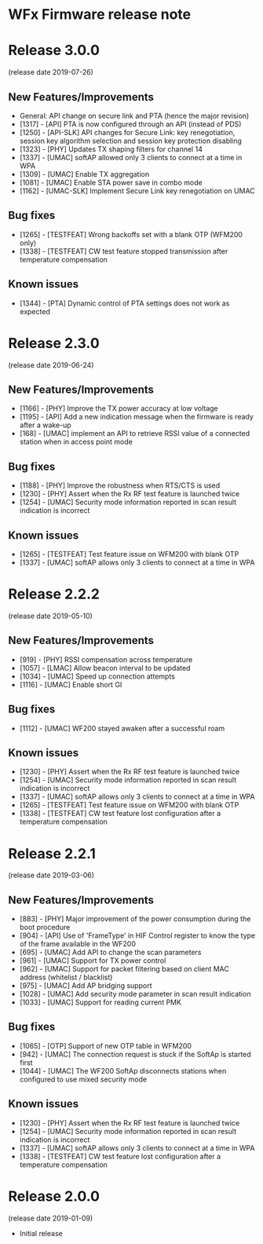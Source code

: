 WFx Firmware release note
=========================

# Release 3.0.0
(release date 2019-07-26)

## New Features/Improvements
* General: API change on secure link and PTA (hence the major revision)
* [1317] - [API] PTA is now configured through an API (instead of PDS)
* [1250] - [API-SLK] API changes for Secure Link: key renegotiation, session key algorithm selection and session key protection disabling
* [1323] - [PHY] Updates TX shaping filters for channel 14
* [1337] - [UMAC] softAP allowed only 3 clients to connect at a time in WPA
* [1309] - [UMAC] Enable TX aggregation
* [1081] - [UMAC] Enable STA power save in combo mode
* [1162] - [UMAC-SLK] Implement Secure Link key renegotiation on UMAC

## Bug fixes
* [1265] - [TESTFEAT] Wrong backoffs set with a blank OTP (WFM200 only)
* [1338] - [TESTFEAT] CW test feature stopped transmission after temperature compensation

## Known issues
* [1344] - [PTA] Dynamic control of PTA settings does not work as expected


# Release 2.3.0
(release date 2019-06-24)

## New Features/Improvements
* [1166] - [PHY] Improve the TX power accuracy at low voltage
* [1195] - [API] Add a new indication message when the firmware is ready after a wake-up
* [168] - [UMAC] implement an API to retrieve RSSI value of a connected station when in access point mode

## Bug fixes
* [1188] - [PHY] Improve the robustness when RTS/CTS is used
* [1230] - [PHY] Assert when the Rx RF test feature is launched twice
* [1254] - [UMAC] Security mode information reported in scan result indication is incorrect

## Known issues
* [1265] - [TESTFEAT] Test feature issue on WFM200 with blank OTP
* [1337] - [UMAC] softAP allows only 3 clients to connect at a time in WPA


# Release 2.2.2
(release date 2019-05-10)

## New Features/Improvements
* [919] - [PHY] RSSI compensation across temperature
* [1057] - [LMAC] Allow beacon interval to be updated
* [1034] - [UMAC] Speed up connection attempts
* [1116] - [UMAC] Enable short GI

## Bug fixes
* [1112] - [UMAC] WF200 stayed awaken after a successful roam

## Known issues
* [1230] - [PHY] Assert when the Rx RF test feature is launched twice
* [1254] - [UMAC] Security mode information reported in scan result indication is incorrect
* [1337] - [UMAC] softAP allows only 3 clients to connect at a time in WPA
* [1265] - [TESTFEAT] Test feature issue on WFM200 with blank OTP
* [1338] - [TESTFEAT] CW test feature lost configuration after a temperature compensation


# Release 2.2.1
(release date 2019-03-06)

## New Features/Improvements
* [883] - [PHY] Major improvement of the power consumption during the boot procedure
* [904] - [API] Use of 'FrameType' in HIF Control register to know the type of the frame available in the WF200
* [695] - [UMAC] Add API to change the scan parameters
* [961] - [UMAC] Support for TX power control
* [962] - [UMAC] Support for packet filtering based on client MAC address (whitelist / blacklist)
* [975] - [UMAC] Add AP bridging support
* [1028] - [UMAC] Add security mode parameter in scan result indication
* [1033] - [UMAC] Support for reading current PMK

## Bug fixes
* [1065] - [OTP] Support of new OTP table in WFM200
* [942]  - [UMAC] The connection request is stuck if the SoftAp is started first
* [1044] - [UMAC] The WF200 SoftAp disconnects stations when configured to use mixed security mode

## Known issues
* [1230] - [PHY] Assert when the Rx RF test feature is launched twice
* [1254] - [UMAC] Security mode information reported in scan result indication is incorrect
* [1337] - [UMAC] softAP allows only 3 clients to connect at a time in WPA
* [1338] - [TESTFEAT] CW test feature lost configuration after a temperature compensation

# Release 2.0.0
(release date 2019-01-09)
* Initial release
